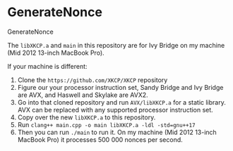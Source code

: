 # GenerateNonce
GenerateNonce

The `libXKCP.a` and `main` in this repository are for Ivy Bridge on my machine (Mid 2012 13-inch MacBook Pro).

If your machine is different:
1. Clone the `https://github.com/XKCP/XKCP` repository
2. Figure our your processor instruction set, Sandy Bridge and Ivy Bridge are AVX, and Haswell and Skylake are AVX2.
3. Go into that cloned repository and run `AVX/libXKCP.a` for a static library. AVX can be replaced with any supported processor instruction set.
4. Copy over the new `libXKCP.a` to this repository.
5. Run `clang++ main.cpp -o main libXKCP.a -ldl -std=gnu++17`
6. Then you can run `./main` to run it. On my machine (Mid 2012 13-inch MacBook Pro) it processes 500 000 nonces per second.
